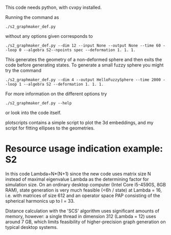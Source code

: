 This code needs python, with cvxpy installed.

Running the command as
```
./s2_graphmaker_def.py
```
without any options given corresponds to 
```
./s2_graphmaker_def.py --dim 12 --input None --output None --time 60 --loop 0 --algebra S2--npoints spec --deformation 1. 1. 1.
```
This generates the geometry of a non-deformed sphere and then exits the code before generating states.
To generate a small fuzzy sphere you might try the command 
```
./s2_graphmaker_def.py --dim 4 --output HelloFuzzySphere --time 2000 --loop 1 --algebra S2 --deformation 1. 1. 1.
```
For more information on the different options try 
```
./s2_graphmaker_def.py --help
```
or look into the code itself.

plotscripts contains a simple script to plot the 3d embeddings, and my script for fitting ellipses to the geometries.

# Resource usage indication example: S2
In this code Lambda=N*(N+1) since the new code uses matrix size N
instead of maximal eigenvalue Lambda as the determining factor for simulation size.
On an ordinary desktop computer (Intel Core i5-4590S, 8GB RAM), state
generation is very much feasible (<6h / state) at Lambda = 16,
i.e. with matrices of size 612 and an operator space PAP consisting of
the spherical harmonics up to l = 33.

Distance calculation with the 'SCS' algorithm uses significant amounts
of memory, however: a single thread in dimension 312 (Lambda = 12)
uses around 7 GB, which limits feasibility of higher-precision graph
generation on typical desktop systems.

